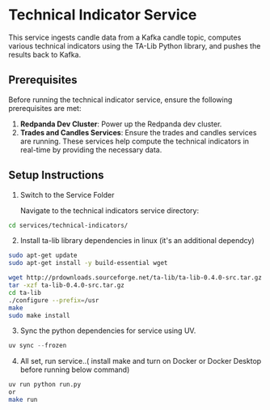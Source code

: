 # Technical Indicator Service

This service ingests candle data from a Kafka candle topic, computes various technical indicators using the TA-Lib Python library, and pushes the results back to Kafka.

## Prerequisites

Before running the technical indicator service, ensure the following prerequisites are met:

1. **Redpanda Dev Cluster**: Power up the Redpanda dev cluster.
2. **Trades and Candles Services**: Ensure the trades and candles services are running. These services help compute the technical indicators in real-time by providing the necessary data.

## Setup Instructions

 1. Switch to the Service Folder

    Navigate to the technical indicators service directory:

```sh
cd services/technical-indicators/
```
 2. Install ta-lib library dependencies in linux (it's an additional dependcy)
 ```sh
sudo apt-get update
sudo apt-get install -y build-essential wget
```

```sh
wget http://prdownloads.sourceforge.net/ta-lib/ta-lib-0.4.0-src.tar.gz
tar -xzf ta-lib-0.4.0-src.tar.gz
cd ta-lib
./configure --prefix=/usr
make
sudo make install
```

 3. Sync the python dependencies for service using UV.
 ```python
 uv sync --frozen
 ```

 4. All set, run service..( install make and turn on Docker or Docker Desktop before running below command)
 ```sh
 uv run python run.py  
 or 
 make run
```
